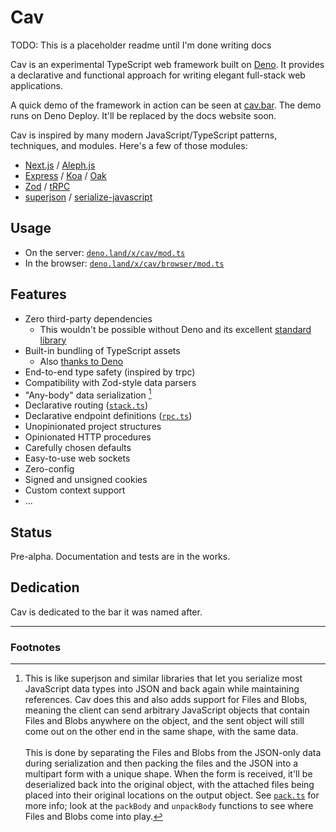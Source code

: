 # Cav

TODO: This is a placeholder readme until I'm done writing docs

Cav is an experimental TypeScript web framework built on
[Deno](https://deno.land). It provides a declarative and functional approach for
writing elegant full-stack web applications.

A quick demo of the framework in action can be seen at [cav.bar](https://cav.bar). The demo runs on Deno Deploy. It'll be replaced by the docs website soon.

Cav is inspired by many modern JavaScript/TypeScript patterns, techniques, and modules. Here's a few of those modules:

- [Next.js](https://nextjs.org/) / [Aleph.js](https://alephjs.org/)
- [Express](https://expressjs.com/) / [Koa](https://koajs.com/) / [Oak](https://oakserver.github.io/oak/)
- [Zod](https://github.com/colinhacks/zod) / [tRPC](https://trpc.io)
- [superjson](https://github.com/blitz-js/superjson) / [serialize-javascript](https://github.com/yahoo/serialize-javascript)

## Usage

- On the server: [`deno.land/x/cav/mod.ts`](https://deno.land/x/cav/mod.ts)
- In the browser:
  [`deno.land/x/cav/browser/mod.ts`](https://deno.land/x/cav/browser/mod.ts)

## Features 

- Zero third-party dependencies
  - This wouldn't be possible without Deno and its excellent [standard library](https://deno.land/std)
- Built-in bundling of TypeScript assets
  - Also [thanks to Deno](https://deno.land/manual/typescript/runtime.md)
- End-to-end type safety (inspired by trpc)
- Compatibility with Zod-style data parsers
- "Any-body" data serialization [^1]
- Declarative routing ([`stack.ts`](./stack.ts))
- Declarative endpoint definitions ([`rpc.ts`](./rpc.ts))
- Unopinionated project structures
- Opinionated HTTP procedures
- Carefully chosen defaults
- Easy-to-use web sockets
- Zero-config
- Signed and unsigned cookies
- Custom context support
- ...

## Status

Pre-alpha. Documentation and tests are in the works.

## Dedication

Cav is dedicated to the bar it was named after.

---

### Footnotes

[^1]: This is like superjson and similar libraries that let you serialize most
JavaScript data types into JSON and back again while maintaining references. Cav
does this and also adds support for Files and Blobs, meaning the client can send
arbitrary JavaScript objects that contain Files and Blobs anywhere on the
object, and the sent object will still come out on the other end in the same
shape, with the same data.<br><br>This is done by separating the Files and Blobs from the JSON-only data during
serialization and then packing the files and the JSON into a multipart form with
a unique shape. When the form is received, it'll be deserialized back into the
original object, with the attached files being placed into their original
locations on the output object. See [`pack.ts`](./pack.ts) for more info; look
at the `packBody` and `unpackBody` functions to see where Files and Blobs come
into play.
